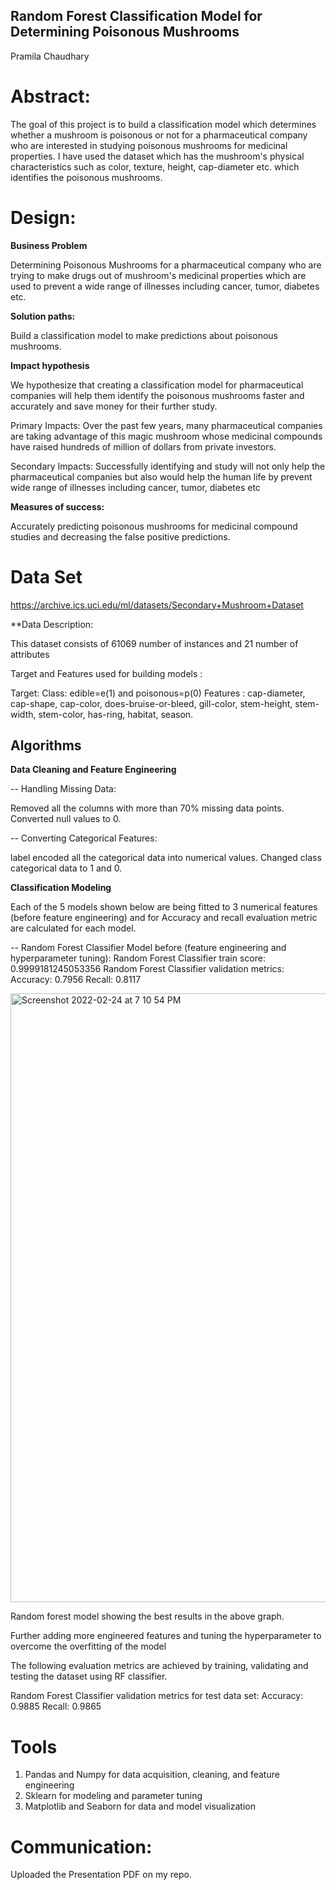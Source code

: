 ## Random Forest Classification Model for Determining Poisonous Mushrooms
Pramila Chaudhary

# Abstract:
The goal of this project is to build a classification model which determines whether a mushroom is poisonous or not 
for a pharmaceutical company who are interested in studying poisonous mushrooms for medicinal properties. I have used 
the dataset which has the mushroom's physical characteristics such as color, texture, height, cap-diameter etc. which identifies the poisonous mushrooms.

# Design:

  **Business Problem**

  Determining Poisonous Mushrooms for a pharmaceutical company who are trying to make drugs out of mushroom's medicinal properties
  which are used to prevent a wide range of illnesses including cancer, tumor, diabetes etc.

  **Solution paths:**
  
  Build a classification model to make predictions about poisonous mushrooms.

  **Impact hypothesis**

  We hypothesize that creating a classification model for pharmaceutical companies will help them 
  identify the poisonous mushrooms faster and accurately and save money for their further study.

  Primary Impacts: Over the past few years, many pharmaceutical companies are taking advantage of 
  this magic mushroom whose medicinal compounds have raised hundreds of million of dollars from private investors.

  Secondary Impacts: Successfully identifying and study will not only help the pharmaceutical companies but 
  also would help the human life by prevent wide range of illnesses including cancer, tumor, diabetes etc


  **Measures of success:**
   
   Accurately predicting poisonous mushrooms for medicinal compound studies and decreasing the false positive predictions.

# Data Set
  
  https://archive.ics.uci.edu/ml/datasets/Secondary+Mushroom+Dataset

  **Data Description:
    
  This dataset consists of 61069 number of instances  and 21 number of attributes
  
  Target and Features used for building models :

  Target: Class: edible=e(1) and poisonous=p(0)
  Features : cap-diameter, cap-shape, cap-color, does-bruise-or-bleed, gill-color, stem-height, stem-width, stem-color, has-ring, habitat, season. 
 
## Algorithms

  **Data Cleaning and Feature Engineering**

  -- Handling Missing Data:
  
  Removed all the columns with more than 70% missing data points.
  Converted null values to 0.
  
  -- Converting Categorical Features:

  label encoded all the categorical data into numerical values.
  Changed class categorical data to 1 and 0.
  
  **Classification Modeling**
  
  Each of the 5 models shown below are being fitted to 3 numerical features (before feature engineering) and for Accuracy and recall evaluation metric are calculated for each model.
  
  -- Random Forest Classifier Model before (feature engineering and hyperparameter tuning):
  Random Forest Classifier train score: 0.9999181245053356
  Random Forest Classifier  validation metrics: 
  Accuracy: 0.7956 
  Recall: 0.8117
  
  <img width="974" alt="Screenshot 2022-02-24 at 7 10 54 PM" src="https://user-images.githubusercontent.com/89863226/155646766-8821fc29-4364-4134-9a7a-028153d42cac.png">

  
  Random forest model showing the best results in the above graph. 
  
  Further adding more engineered features and tuning the hyperparameter to overcome the overfitting of the model
  
  The  following evaluation metrics are achieved by training, validating and testing the dataset using RF classifier.
  
  Random Forest Classifier validation metrics for test data set: 
  Accuracy: 0.9885 
  Recall: 0.9865

# Tools
  
  1. Pandas and Numpy for data acquisition, cleaning, and feature engineering
  2. Sklearn for modeling and parameter tuning
  3. Matplotlib and Seaborn for data and model visualization

# Communication:
  Uploaded the Presentation PDF on my repo.
